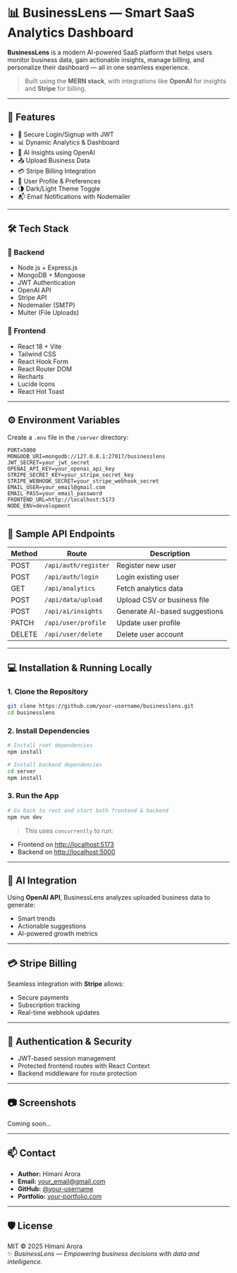 
# 📊 BusinessLens — Smart SaaS Analytics Dashboard

**BusinessLens** is a modern AI-powered SaaS platform that helps users monitor business data, gain actionable insights, manage billing, and personalize their dashboard — all in one seamless experience.

> Built using the **MERN stack**, with integrations like **OpenAI** for insights and **Stripe** for billing.

---

## 🚀 Features

- 🔐 Secure Login/Signup with JWT
- 📊 Dynamic Analytics & Dashboard
- 🤖 AI Insights using OpenAI
- 📤 Upload Business Data
- 💳 Stripe Billing Integration
- 🧑 User Profile & Preferences
- 🌗 Dark/Light Theme Toggle
- 📬 Email Notifications with Nodemailer

---

## 🛠 Tech Stack

### 🔧 Backend
- Node.js + Express.js
- MongoDB + Mongoose
- JWT Authentication
- OpenAI API
- Stripe API
- Nodemailer (SMTP)
- Multer (File Uploads)

### 🎨 Frontend
- React 18 + Vite
- Tailwind CSS
- React Hook Form
- React Router DOM
- Recharts
- Lucide Icons
- React Hot Toast

---

## ⚙️ Environment Variables

Create a `.env` file in the `/server` directory:

```env
PORT=5000
MONGODB_URI=mongodb://127.0.0.1:27017/businesslens
JWT_SECRET=your_jwt_secret
OPENAI_API_KEY=your_openai_api_key
STRIPE_SECRET_KEY=your_stripe_secret_key
STRIPE_WEBHOOK_SECRET=your_stripe_webhook_secret
EMAIL_USER=your_email@gmail.com
EMAIL_PASS=your_email_password
FRONTEND_URL=http://localhost:5173
NODE_ENV=development
```

---

## 📡 Sample API Endpoints

| Method | Route                   | Description                    |
|--------|-------------------------|--------------------------------|
| POST   | `/api/auth/register`    | Register new user              |
| POST   | `/api/auth/login`       | Login existing user            |
| GET    | `/api/analytics`        | Fetch analytics data           |
| POST   | `/api/data/upload`      | Upload CSV or business file    |
| POST   | `/api/ai/insights`      | Generate AI-based suggestions  |
| PATCH  | `/api/user/profile`     | Update user profile            |
| DELETE | `/api/user/delete`      | Delete user account            |

---

## 💻 Installation & Running Locally

### 1. Clone the Repository
```bash
git clone https://github.com/your-username/businesslens.git
cd businesslens
```

### 2. Install Dependencies

```bash
# Install root dependencies
npm install

# Install backend dependencies
cd server
npm install
```

### 3. Run the App

```bash
# Go back to root and start both frontend & backend
npm run dev
```

> This uses `concurrently` to run:
- Frontend on [http://localhost:5173](http://localhost:5173)
- Backend on [http://localhost:5000](http://localhost:5000)

---

## 🧠 AI Integration

Using **OpenAI API**, BusinessLens analyzes uploaded business data to generate:

- Smart trends
- Actionable suggestions
- AI-powered growth metrics

---

## 💳 Stripe Billing

Seamless integration with **Stripe** allows:

- Secure payments
- Subscription tracking
- Real-time webhook updates

---

## 🔐 Authentication & Security

- JWT-based session management
- Protected frontend routes with React Context
- Backend middleware for route protection

---

## 📷 Screenshots

Coming soon...

---

## 📫 Contact

- **Author:** Himani Arora  
- **Email:** your_email@gmail.com  
- **GitHub:** [@your-username](https://github.com/your-username)  
- **Portfolio:** [your-portfolio.com](https://your-portfolio.com)

---

## 🛡 License

MIT © 2025 Himani Arora  
✨ *BusinessLens — Empowering business decisions with data and intelligence.*
